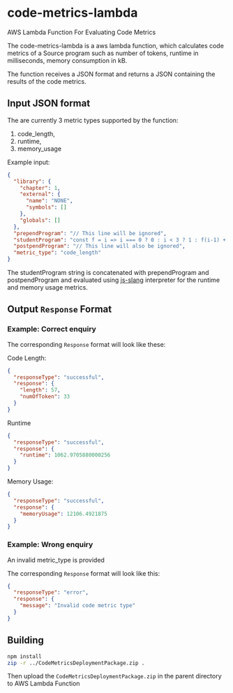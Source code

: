 # code-metrics-lambda
AWS Lambda Function For Evaluating Code Metrics

The code-metrics-lambda is a aws lambda function, which calculates code metrics of a Source program such as number of tokens, runtime in milliseconds, memory consumption in kB.

The function receives a JSON format and returns a JSON containing the results of the code metrics.

## Input JSON format

The are currently 3 metric types supported by the function:

1. code_length,
2. runtime,
3. memory_usage

Example input:
```JSON
{
  "library": {
    "chapter": 1,
    "external": {
      "name": "NONE",
      "symbols": []
    },
    "globals": []
  },
  "prependProgram": "// This line will be ignored",
  "studentProgram": "const f = i => i === 0 ? 0 : i < 3 ? 1 : f(i-1) + f(i-2);",
  "postpendProgram": "// This line will also be ignored",
  "metric_type": "code_length"
}
```
The studentProgram string is concatenated with prependProgram and postpendProgram and evaluated using [js-slang](https://github.com/source-academy/js-slang) interpreter for the runtime and memory usage metrics.

## Output `Response` Format

### Example: Correct enquiry

The corresponding `Response` format will look like these:

Code Length:

```json
{
  "responseType": "successful",
  "response": {
    "length": 57,
    "numOfToken": 33
  }
}
```

Runtime

```json
{
  "responseType": "successful",
  "response": {
    "runtime": 1062.9705880000256
  }
}
```



Memory Usage:

```json
{
  "responseType": "successful",
  "response": {
    "memoryUsage": 12106.4921875
  }
}
```



### Example: Wrong enquiry

An invalid metric_type is provided

The corresponding `Response` format will look like this:
```JSON
{
  "responseType": "error",
  "response": {
    "message": "Invalid code metric type"
  }
}
```



## Building

```bash
npm install
zip -r ../CodeMetricsDeploymentPackage.zip .
```

Then upload the `CodeMetricsDeploymentPackage.zip` in the parent directory to AWS Lambda Function

